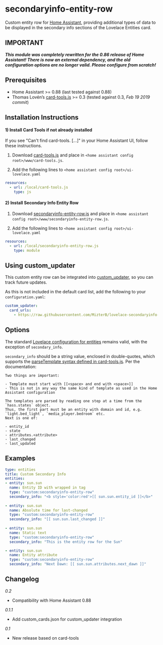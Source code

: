 secondaryinfo-entity-row
========================
Custom entity row for [Home Assistant](https://home-assistant.io), providing additional types of data to be displayed in the secondary info sections of the Lovelace Entities card.

## IMPORTANT
**_This module was completely rewritten for the 0.86 release of Home Assistant!  There is now an external dependency, and the old configuration options are no longer valid.  Please configure from scratch!_**

## Prerequisites
- Home Assistant >= 0.88 (last tested against 0.88) 
- Thomas Lovén’s [card-tools.js](https://github.com/thomasloven/lovelace-card-tools) >= 0.3 (tested against 0.3, *Feb 19 2019 commit*)

## Installation Instructions
#### 1) Install Card Tools if not already installed
If you see "Can't find card-tools. [...]" in your Home Assistant UI, follow these instructions.

1. Download [card-tools.js](https://github.com/thomasloven/lovelace-card-tools/raw/master/card-tools.js) and place in `<home assistant config root>/www/card-tools.js`.

2. Add the following lines to `<home assistant config root>/ui-lovelace.yaml`

```yaml
resources:
  - url: /local/card-tools.js
    type: js
```

#### 2) Install Secondary Info Entity Row
1. Download [secondaryinfo-entity-row.js](https://github.com/MizterB/lovelace-secondaryinfo-entity-row/raw/master/secondaryinfo-entity-row.js) and place in `<home assistant config root>/www/secondaryinfo-entity-row.js`.

2. Add the following lines to `<home assistant config root>/ui-lovelace.yaml`

```yaml
resources:
  - url: /local/secondaryinfo-entity-row.js
    type: module
```

## Using custom_updater
This custom entity row can be integrated into [custom_updater](https://github.com/custom-components/custom_updater), so you can track future updates.  

As this is not included in the default card list, add the following to your `configuration.yaml`:

```yaml
custom_updater:
  card_urls:
    - https://raw.githubusercontent.com/MizterB/lovelace-secondaryinfo-entity-row/master/custom_cards.json
```


## Options
The standard [Lovelace configuration for entities](https://www.home-assistant.io/lovelace/entities/) remains valid, with the exception of `secondary_info`.

`secondary_info` should be a string value, enclosed in double-quotes, which supports the [parseTemplate syntax defined in card-tools.js](https://github.com/thomasloven/lovelace-card-tools).  Per the documentation:

```
Two things are important:

- Template must start with [[<space> and end with <space>]]
- This is not in any way the same kind of template as used in the Home Assistant configuration

The templates are parsed by reading one step at a time from the `hass.states` object.
Thus, the first part must be an entity with domain and id, e.g. `light.bed_light`, `media_player.bedroom` etc.
Next is one of:

- entity_id
- state
- attributes.<attribute>
- last_changed
- last_updated
```

## Examples

```yaml
type: entities
title: Custom Secondary Info
entities:
- entity: sun.sun
  name: Entity ID with wrapped in tag
  type: "custom:secondaryinfo-entity-row"
  secondary_info: "<b style='color:red'>[[ sun.sun.entity_id ]]</b>"
  
- entity: sun.sun
  name: Absolute time for last-changed
  type: "custom:secondaryinfo-entity-row"
  secondary_info: "[[ sun.sun.last_changed ]]"
  
- entity: sun.sun
  name: Static text
  type: "custom:secondaryinfo-entity-row"
  secondary_info: "This is the entity row for the Sun"

- entity: sun.sun
  name: Entity attribute
  type: "custom:secondaryinfo-entity-row"
  secondary_info: "Next Dawn: [[ sun.sun.attributes.next_dawn ]]"
```

## Changelog

*0.2*
- Compatibility with Home Assistant 0.88

*0.1.1*
- Add custom_cards.json for custom_updater integration

*0.1*
- New release based on card-tools
